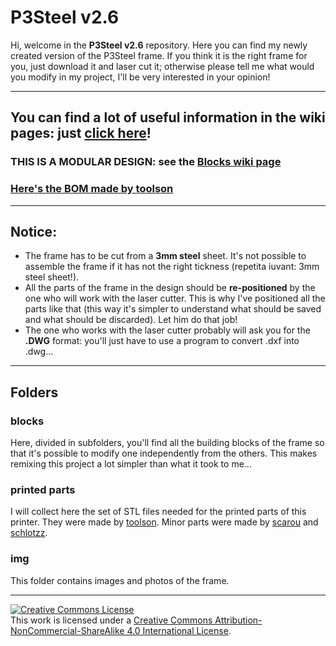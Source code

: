 # P3Steel v2.6

Hi, welcome in the **P3Steel v2.6** repository. Here you can find my newly created version of the P3Steel frame. If you think it is the right frame for you, just download it and laser cut it; otherwise please tell me what would you modify in my project, I'll be very interested in your opinion!

***
## You can find a lot of useful information in the wiki pages: just [click here](https://github.com/iosonopersia/P3Steel-v2.6/wiki)!
### **THIS IS A MODULAR DESIGN: see the [Blocks wiki page](https://github.com/iosonopersia/P3Steel-v2.6/wiki/Blocks)**
### **[Here's the BOM made by toolson](http://scheuten.me/?p=745)**
***

## Notice:
- The frame has to be cut from a **3mm steel** sheet. It's not possible to assemble the frame if it has not the right tickness (repetita iuvant: 3mm steel sheet!).
- All the parts of the frame in the design should be **re-positioned** by the one who will work with the laser cutter. This is why I've positioned all the parts like that (this way it's simpler to understand what should be saved and what should be discarded). Let him do that job!
- The one who works with the laser cutter probably will ask you for the **.DWG** format: you'll just have to use a program to convert .dxf into .dwg...

***

## Folders

### blocks
Here, divided in subfolders, you'll find all the building blocks of the frame so that it's possible to modify one independently from the others. This makes remixing this project a lot simpler than what it took to me...

### printed parts
I will collect here the set of STL files needed for the printed parts of this printer. They were made by [toolson](https://www.thingiverse.com/toolson/about). Minor parts were made by [scarou](https://www.thingiverse.com/scarou/about) and [schlotzz](https://www.thingiverse.com/schlotzz/about).

### img
This folder contains images and photos of the frame.

***

<a rel="license" href="http://creativecommons.org/licenses/by-nc-sa/4.0/"><img alt="Creative Commons License" style="border-width:0" src="https://i.creativecommons.org/l/by-nc-sa/4.0/88x31.png" /></a><br />This work is licensed under a <a rel="license" href="http://creativecommons.org/licenses/by-nc-sa/4.0/">Creative Commons Attribution-NonCommercial-ShareAlike 4.0 International License</a>.
